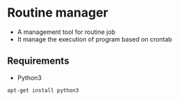 # Routine manager
- A management tool for routine job
- It manage the execution of program based on crontab

## Requirements
- Python3
```bash
apt-get install python3
```
